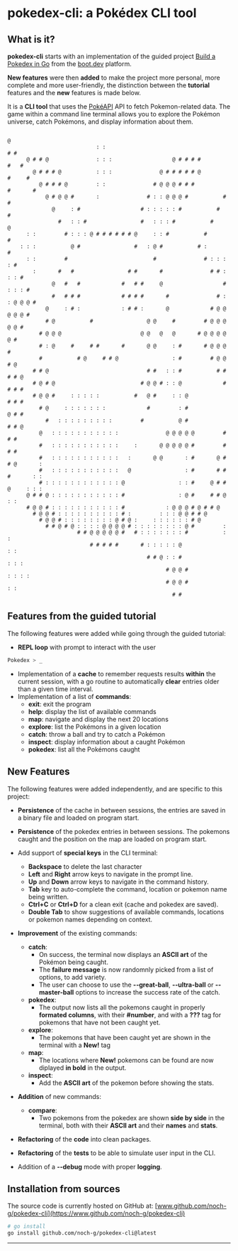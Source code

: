 # pokedex-cli: a Pokédex CLI tool

## What is it?

**pokedex-cli** starts with an implementation of the guided project [Build a Pokedex in Go](https://www.boot.dev/courses/build-pokedex-cli-golang) from the [boot.dev](https://www.boot.dev) platform.

**New features** were then **added** to make the project more personal, more complete and more user-friendly, the distinction between the **tutorial** features and the **new** features is made below.

It is a **CLI tool** that uses the [PokéAPI](https://pokeapi.co/) API to fetch Pokemon-related data. The game within a command line terminal allows you to explore the Pokémon universe, catch Pokémons, and display information about them.


                                                                                  @     
                                : :                                             # #     
          @ # # @               : : :                   @ # # # #             #   #     
            @ # # # @           : : :               @ # # # # # @           #     #     
              @ # # # @         : :               # @ @ @ # # #           #       #     
                @ # @ @ #       :               # : : @ @ @ #           #         #     
                  @     : #                   # : : : : : #           #           #     
                    #   : : #                 #   : : : #           #             @     
          : :         # : : : @ # # # # # # @     : : #           #             #       
        : : :           @ #                 #   : @ #           # :           #         
          : :         #                           #               # : : : : #           
            :       #   #                 # #       #               # # : : : #         
                  @   #   #             #   # #     @                   # : : : #       
                  #   # # #             # # # #       #               # : : @ @ @ #     
                @     : # :             : # # :       @             # @ @ @ @ @ #       
                # @           #                 @ @     #         # @ @ @ @ @ #         
              # @ @ @                         @ @   @   @       # @ @ @ @ @ #           
              # : @     #     # #       #       @ @     : #       # @ @ @ #             
              #           # @     # # @                 : #         # @ @ # @           
            # # @                               # #   : : #           # # # # @         
            # @ # @                           # @ @ # : : @             # # # #         
            # @ @ #     : : : : :           #   @ #     : : @             # # #         
              # @     : : : : : : :             #         : #             @ # #         
                #   : : : : : : : : :         #           @ #             # # @         
              @   : : : : : : : : : : :               @ @ @ @ @         # # #           
              #   : : : : : : : : : : :     :       @ @ @ @ @ #         # # #           
              #   : : : : : : : : : : :   :       @ @       : #       @ # # @       :   
              #   : : : : : : : : : : :   @                 : #       # # #       : :   
              # : : : : : : : : : : : : @                 : : #     @ # # @     : : :   
          @ # # @ : : : : : : : : : : : #                 : @ #     # # @     : :       
          # @ @ # : : : : : : : : : : : #             : @ @ @ # @ # # @                 
            # @ @ # : : : : : : : : : : # :         : : : @ @ # # @                     
              # @ @ # : : : : : : : : @ # @ :     : : : : : : # @                       
                # # @ # @ : : : : @ @ @ @ # : : : : : : : : @ #         :               
                          # # @ @ @ @ @ #   # : : : : : : : #           : :             
                              # # # # #       # : : : : : @               : :           
                                                # # @ : : #               : : :         
                                                      # @ @ #             : : : :       
                                                      # @ @ #               : :         
                                                        # #

## Features from the guided tutorial
The following features were added while going through the guided tutorial:
  - **REPL loop** with prompt to interact with the user
```sh
Pokedex > _
```

  - Implementation of a **cache** to remember requests results **within** the current session, with a go routine to automatically **clear** entries older than a given time interval.
  - Implementation of a list of **commands**:
    - **exit**: exit the program
    - **help**: display the list of available commands
    - **map**: navigate and display the next 20 locations
    - **explore**: list the Pokémons in a given location
    - **catch**: throw a ball and try to catch a Pokémon
    - **inspect**: display information about a caught Pokémon
    - **pokedex**: list all the Pokémons caught

## New Features
The following features were added independently, and are specific to this project:
  - **Persistence** of the cache in between sessions, the entries are saved in a binary file and loaded on program start.
  - **Persistence** of the pokedex entries in between sessions. The pokemons caught and the position on the map are loaded on program start.
  - Add support of **special keys** in the CLI terminal:
    - **Backspace** to delete the last character
    - **Left** and **Right** arrow keys to navigate in the prompt line.
    - **Up** and **Down** arrow keys to navigate in the command history.
    - **Tab** key to auto-complete the command, location or pokemon name being written.
    - **Ctrl+C** or **Ctrl+D** for a clean exit (cache and pokedex are saved).
    - **Double Tab** to show suggestions of available commands, locations or pokemon names depending on context.
  - **Improvement** of the existing commands:
    - **catch**:
      - On success, the terminal now displays an **ASCII art** of the Pokémon being caught.
      - The **failure message** is now randomnly picked from a list of options, to add variety.
      - The user can choose to use the **--great-ball**, **--ultra-ball** or **--master-ball** options to increase the success rate of the catch.
    - **pokedex**:
      - The output now lists all the pokemons caught in properly **formated columns**, with their **#number**, and with a **???** tag for pokemons that have not been caught yet.
    - **explore**:
      - The pokemons that have been caught yet are shown in the terminal with a **New!** tag
    - **map**:
      - The locations where **New!** pokemons can be found are now diplayed **in bold** in the output.
    - **inspect**:
      - Add the **ASCII art** of the pokemon before showing the stats.
  - **Addition** of new commands:
    - **compare**:
      - Two pokemons from the pokedex are shown **side by side** in the terminal, both with their **ASCII art** and their **names** and **stats**.

  - **Refactoring** of the **code** into clean packages.
  - **Refactoring** of the **tests** to be able to simulate user input in the CLI.
  - Addition of a **--debug** mode with proper **logging**.

## Installation from sources

The source code is currently hosted on GitHub at:
[www.github.com/noch-g/pokedex-cli](https://www.github.com/noch-g/pokedex-cli)

```sh
# go install
go install github.com/noch-g/pokedex-cli@latest
```

<hr>
